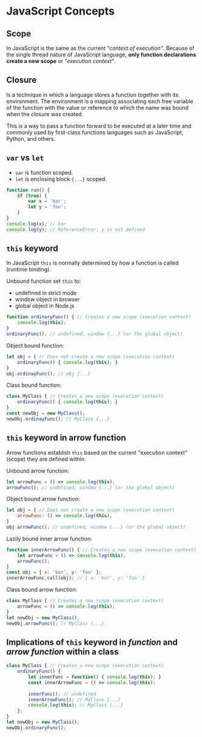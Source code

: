 # JavaScript Concepts

## Scope
In JavaScript is the same as the current _"context of execution"_.
Because of the single thread nature of JavaScript language,
**only function declarations create a new scope** or _"execution context"_.

## Closure
Is a technique in which a language stores a function together with its
environment. The environment is a mapping associating each free variable of
the function with the value or reference to which the name was bound when the
closure was created.

This is a way to pass a function forward to be executed at a later time and
commonly used by first-class functions languages such as JavaScript, Python,
and others.

## `var` vs `let`
* `var` is function scoped.
* `let` is enclosing block `{...}` scoped.

```javascript
function run() {
    if (true) {
        var x = 'bar';
        let y = 'foo';
    }
}
console.log(x); // bar
console.log(y); // ReferenceError: y is not defined
```


## `this` keyword
In JavaScript `this` is normally determined by how a function is called (runtime binding).

Unbound function set `this` to:
* undefined in strict mode
* window object in browser
* global object in Node.js

```javascript
function ordinaryFunc() { // Creates a new scope (execution context)
    console.log(this);
}
ordinaryFunc(); // undefined, window {...} (or the global object)
```

Object bound function:
```javascript
let obj = { // Does not create a new scope (execution context)
    ordinaryFunc() { console.log(this); }
}
obj.ordinayFunc(); // obj {...}
```

Class bound function:
```javascript
class MyClass { // Creates a new scope (execution context)
    ordinaryFunc() { console.log(this); }
}
const newObj = new MyClass();
newObj.ordinayFunc(); // MyClass {...}
```

## `this` keyword in arrow function
Arrow functions establish `this` based on the current "execution context" (scope)
they are defined within.

Unbound arrow function:
```javascript
let arrowFunc = () => console.log(this);
arrowFunc(); // undefined, window {...} (or the global object)
```

Object bound arrow function:
```javascript
let obj = { // Does not create a new scope (execution context)
    arrowFunc: () => console.log(this),
}
obj.arrowFunc(); // undefined, window {...} (or the global object)
```

Lazily bound inner arrow function:
```javascript
function innerArrowFunc() { // Creates a new scope (execution context)
    let arrowFunc = () => console.log(this);
    arrowFunc();
}
const obj = { x: 'bar', y: 'foo' };
innerArrowFunc.call(obj); // { x: 'bar', y: 'foo' }
```

Class bound arrow function:
```javascript
class MyClass { // Creates a new scope (execution context)
    arrowFunc = () => console.log(this);
}
let newObj = new MyClass();
newObj.arrowFunc(); // MyClass {...}
```

## Implications of `this` keyword in _function_ and _arrow function_ within a class
```javascript
class MyClass { // Creates a new scope (execution context)
    ordinaryFunc() {
        let innerFunc = function() { console.log(this); }
        const innerArrowFunc = () => console.log(this);
        
        innerFunc(); // undefined
        innerArrowFunc(); // MyClass {...}
        console.log(this); // MyClass {...}
    };
}
let newObj = new MyClass();
newObj.ordinaryFunc();
```
